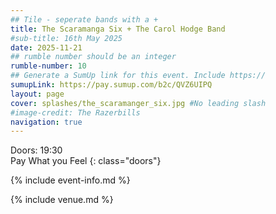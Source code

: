 ```yaml
---
## Tile - seperate bands with a +
title: The Scaramanga Six + The Carol Hodge Band
#sub-title: 16th May 2025
date: 2025-11-21
## rumble number should be an integer
rumble-number: 10
## Generate a SumUp link for this event. Include https://
sumupLink: https://pay.sumup.com/b2c/QVZ6UIPQ
layout: page
cover: splashes/the_scaramanger_six.jpg #No leading slash
#image-credit: The Razerbills
navigation: true
---
```


Doors: 19:30 <br>Pay What you Feel
{: class="doors"}

{% include event-info.md %}

{% include venue.md %}
